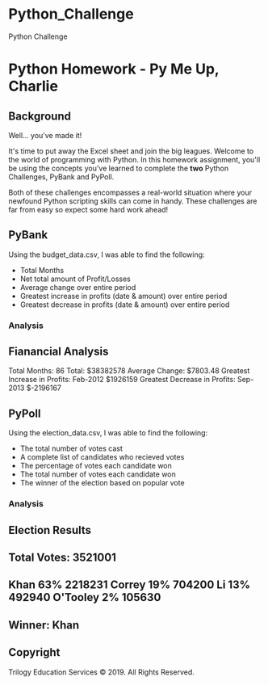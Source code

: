 # Python_Challenge
Python Challenge

# Python Homework - Py Me Up, Charlie

## Background

Well... you've made it!

It's time to put away the Excel sheet and join the big leagues. Welcome to the world of programming with Python. In this homework assignment, you'll be using the concepts you've learned to complete the **two** Python Challenges, PyBank and PyPoll.

Both of these challenges encompasses a real-world situation where your newfound Python scripting skills can come in handy. These challenges are far from easy so expect some hard work ahead!

## PyBank

Using the budget_data.csv, I was able to find the following:
* Total Months
* Net total amount of Profit/Losses
* Average change over entire period
* Greatest increase in profits (date & amount) over entire period
* Greatest decrease in profits (date & amount) over entire period

### Analysis

Fianancial Analysis
-------------------------------------------------------------------
Total Months: 86
Total:  $38382578
Average Change: $7803.48
Greatest Increase in Profits: Feb-2012 $1926159
Greatest Decrease in Profits: Sep-2013 $-2196167


## PyPoll
Using the election_data.csv, I was able to find the following:

* The total number of votes cast
* A complete list of candidates who recieved votes
* The percentage of votes each candidate won
* The total number of votes each candidate won
* The winner of the election based on popular vote

### Analysis

Election Results
------------------------------------------------------------------
Total Votes: 3521001
------------------------------------------------------------------
Khan 63% 2218231
Correy 19% 704200
Li 13% 492940
O'Tooley 2% 105630
------------------------------------------------------------------
Winner: Khan
------------------------------------------------------------------



## Copyright

Trilogy Education Services © 2019. All Rights Reserved.
